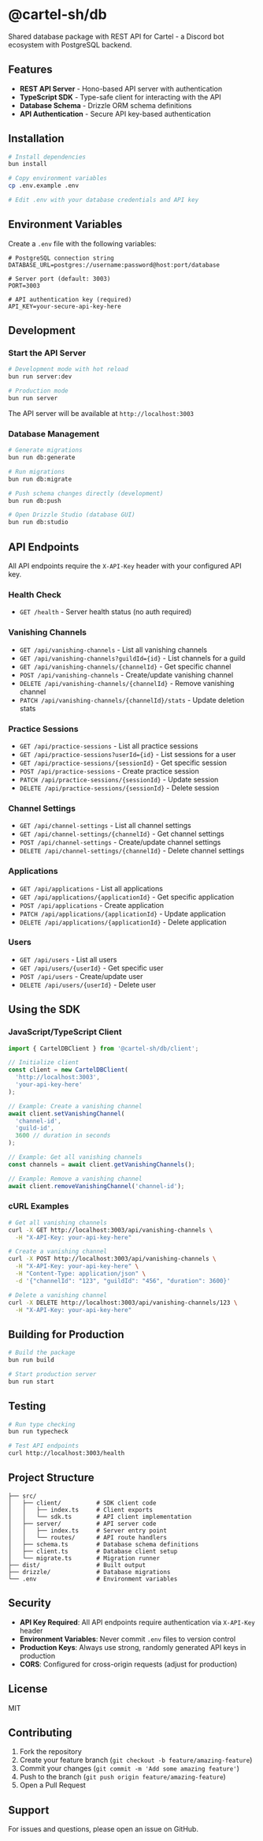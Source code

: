 # @cartel-sh/db

Shared database package with REST API for Cartel - a Discord bot ecosystem with PostgreSQL backend.

## Features

- **REST API Server** - Hono-based API server with authentication
- **TypeScript SDK** - Type-safe client for interacting with the API
- **Database Schema** - Drizzle ORM schema definitions
- **API Authentication** - Secure API key-based authentication

## Installation

```bash
# Install dependencies
bun install

# Copy environment variables
cp .env.example .env

# Edit .env with your database credentials and API key
```

## Environment Variables

Create a `.env` file with the following variables:

```env
# PostgreSQL connection string
DATABASE_URL=postgres://username:password@host:port/database

# Server port (default: 3003)
PORT=3003

# API authentication key (required)
API_KEY=your-secure-api-key-here
```

## Development

### Start the API Server

```bash
# Development mode with hot reload
bun run server:dev

# Production mode
bun run server
```

The API server will be available at `http://localhost:3003`

### Database Management

```bash
# Generate migrations
bun run db:generate

# Run migrations
bun run db:migrate

# Push schema changes directly (development)
bun run db:push

# Open Drizzle Studio (database GUI)
bun run db:studio
```

## API Endpoints

All API endpoints require the `X-API-Key` header with your configured API key.

### Health Check
- `GET /health` - Server health status (no auth required)

### Vanishing Channels
- `GET /api/vanishing-channels` - List all vanishing channels
- `GET /api/vanishing-channels?guildId={id}` - List channels for a guild
- `GET /api/vanishing-channels/{channelId}` - Get specific channel
- `POST /api/vanishing-channels` - Create/update vanishing channel
- `DELETE /api/vanishing-channels/{channelId}` - Remove vanishing channel
- `PATCH /api/vanishing-channels/{channelId}/stats` - Update deletion stats

### Practice Sessions
- `GET /api/practice-sessions` - List all practice sessions
- `GET /api/practice-sessions?userId={id}` - List sessions for a user
- `GET /api/practice-sessions/{sessionId}` - Get specific session
- `POST /api/practice-sessions` - Create practice session
- `PATCH /api/practice-sessions/{sessionId}` - Update session
- `DELETE /api/practice-sessions/{sessionId}` - Delete session

### Channel Settings
- `GET /api/channel-settings` - List all channel settings
- `GET /api/channel-settings/{channelId}` - Get channel settings
- `POST /api/channel-settings` - Create/update channel settings
- `DELETE /api/channel-settings/{channelId}` - Delete channel settings

### Applications
- `GET /api/applications` - List all applications
- `GET /api/applications/{applicationId}` - Get specific application
- `POST /api/applications` - Create application
- `PATCH /api/applications/{applicationId}` - Update application
- `DELETE /api/applications/{applicationId}` - Delete application

### Users
- `GET /api/users` - List all users
- `GET /api/users/{userId}` - Get specific user
- `POST /api/users` - Create/update user
- `DELETE /api/users/{userId}` - Delete user

## Using the SDK

### JavaScript/TypeScript Client

```typescript
import { CartelDBClient } from '@cartel-sh/db/client';

// Initialize client
const client = new CartelDBClient(
  'http://localhost:3003',
  'your-api-key-here'
);

// Example: Create a vanishing channel
await client.setVanishingChannel(
  'channel-id',
  'guild-id',
  3600 // duration in seconds
);

// Example: Get all vanishing channels
const channels = await client.getVanishingChannels();

// Example: Remove a vanishing channel
await client.removeVanishingChannel('channel-id');
```

### cURL Examples

```bash
# Get all vanishing channels
curl -X GET http://localhost:3003/api/vanishing-channels \
  -H "X-API-Key: your-api-key-here"

# Create a vanishing channel
curl -X POST http://localhost:3003/api/vanishing-channels \
  -H "X-API-Key: your-api-key-here" \
  -H "Content-Type: application/json" \
  -d '{"channelId": "123", "guildId": "456", "duration": 3600}'

# Delete a vanishing channel
curl -X DELETE http://localhost:3003/api/vanishing-channels/123 \
  -H "X-API-Key: your-api-key-here"
```

## Building for Production

```bash
# Build the package
bun run build

# Start production server
bun run start
```

## Testing

```bash
# Run type checking
bun run typecheck

# Test API endpoints
curl http://localhost:3003/health
```

## Project Structure

```
├── src/
│   ├── client/          # SDK client code
│   │   ├── index.ts     # Client exports
│   │   └── sdk.ts       # API client implementation
│   ├── server/          # API server code
│   │   ├── index.ts     # Server entry point
│   │   └── routes/      # API route handlers
│   ├── schema.ts        # Database schema definitions
│   ├── client.ts        # Database client setup
│   └── migrate.ts       # Migration runner
├── dist/                # Built output
├── drizzle/             # Database migrations
└── .env                 # Environment variables
```

## Security

- **API Key Required**: All API endpoints require authentication via `X-API-Key` header
- **Environment Variables**: Never commit `.env` files to version control
- **Production Keys**: Always use strong, randomly generated API keys in production
- **CORS**: Configured for cross-origin requests (adjust for production)

## License

MIT

## Contributing

1. Fork the repository
2. Create your feature branch (`git checkout -b feature/amazing-feature`)
3. Commit your changes (`git commit -m 'Add some amazing feature'`)
4. Push to the branch (`git push origin feature/amazing-feature`)
5. Open a Pull Request

## Support

For issues and questions, please open an issue on GitHub.